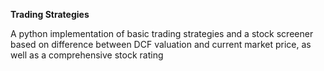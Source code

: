 **Trading Strategies**

A python implementation of basic trading strategies and a stock screener based on difference between DCF valuation and current market price, as well as a comprehensive stock rating
